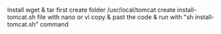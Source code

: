 Install wget & tar first 
create folder /usr/local/tomcat
create install-tomcat.sh file with nano or vi 
copy & past the code & run with "sh install-tomcat.sh" command
